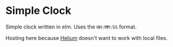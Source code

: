 # Simple Clock

Simple clock written in elm. Uses the `HH:MM:SS` format.

Hosting here because [Helium](http://heliumfloats.com/) doesn't want to work with local files.

